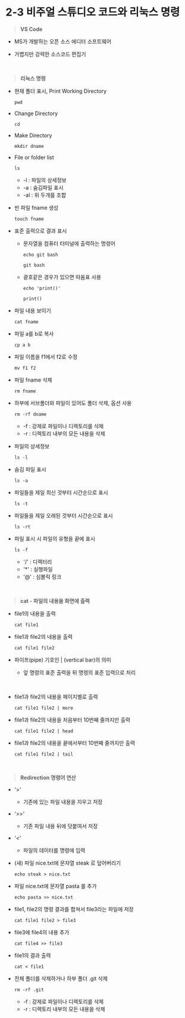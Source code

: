 # 2-3 비주얼 스튜디오 코드와 리눅스 명령


> **VS Code**

- MS가 개발하는 오픈 소스 에디터 소프트웨어
  
- 가볍지만 강력한 소스코드 편집기

<br>


> **리눅스 명령**

- 현재 폴더 표시, Print Working Directory
  ```
  pwd
  ```

- Change Directory
  ```
  cd
  ```

- Make Directory
  ```
  mkdir dname
  ```

- File or folder list
  ```
  ls
  ```
  - -l : 파일의 상세정보
  - -a : 숨김파일 표시
  - -al : 위 두개를 조합


- 빈 파일 fname 생성
  ```
  touch fname
  ```

- 표준 출력으로 결과 표시
  - 문자열을 컴퓨터 터미널에 출력하는 명령어
    ```
    echo git bash
    ```
    `
    git bash
    `
  
  - 괄호같은 경우가 있으면 따옴표 사용
    ```
    echo 'print()'
    ```
    `
    print()
    `

- 파일 내용 보이기
  ```
  cat fname
  ```

- 파일 a를 b로 복사
  ```
  cp a b
  ```

- 파일 이름을 f1에서 f2로 수정
  ```
  mv f1 f2
  ```

- 파일 fname 삭제
  ```
  rm fname
  ```

- 하부에 서브폴더와 파일이 있어도 폴더 삭제, 옵션 사용
  ```
  rm -rf dname
  ```
  - -f : 강제로 파일이나 디렉토리를 삭제
  - -r : 디렉토리 내부의 모든 내용을 삭제

- 파일의 상세정보
  ```
  ls -l
  ```

- 숨김 파일 표시
  ```
  ls -a
  ```

- 파일들을 제일 최신 것부터 시간순으로 표시
  ```
  ls -t
  ```

- 파일들을 제일 오래된 것부터 시간순으로 표시
  ```
  ls -rt
  ```

- 파일 표시 시 파일의 유형을 끝에 표시
  ```
  ls -f
  ```
  - '/' : 디렉터리
  - '*' : 실행파일
  - '@' : 심볼릭 링크

<br>


> **cat - 파일의 내용을 화면에 출력**

- file1의 내용을 출력
  ```
  cat file1
  ```

- file1과 file2의 내용을 출력
  ```
  cat file1 file2
  ```

- 파이프(pipe) 기호인 | (vertical bar)의 의미
  - 앞 명령의 표준 출력을 뒤 명령의 표준 입력으로 처리

<br>

- file1과 file2의 내용을 페이지별로 출력
  ```
  cat file1 file2 | more
  ```

- file1과 file2의 내용을 처음부터 10번째 줄까지만 출력
  ```
  cat file1 file2 | head
  ```

- file1과 file2의 내용을 끝에서부터 10번째 줄까지만 출력
  ```
  cat file1 file2 | tail
  ```

<br>

> **Redirection 명령어 연산**

- '>'
  - 기존에 있는 파일 내용을 지우고 저장

- '>>'
  - 기존 파일 내용 뒤에 덧붙여서 저장

- '<'
  - 파일의 데이터를 명령에 입력

- (새) 파일 nice.txt에 문자열 steak 로 덮어버리기
  ```
  echo steak > nice.txt
  ```

- 파일 nice.txt에 문자열 pasta 를 추가
  ```
  echo pasta >> nice.txt
  ```

- file1, file2의 명령 결과를 합쳐서 file3라는 파일에 저장
  ```
  cat file1 file2 > file3
  ```

- file3에 file4의 내용 추가
  ```
  cat file4 >> file3
  ```

- file1의 결과 출력
  ```
  cat < file1
  ```

- 전체 폴더를 삭제하거나 하부 폴더 .git 삭제
  ```
  rm -rf .git
  ```
  - -f : 강제로 파일이나 디렉토리를 삭제
  - -r : 디렉토리 내부의 모든 내용을 삭제
  
